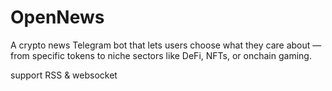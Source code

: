 # OpenNews

A crypto news Telegram bot that lets users choose what they care about — from specific tokens to niche sectors like DeFi, NFTs, or onchain gaming.

support RSS & websocket
